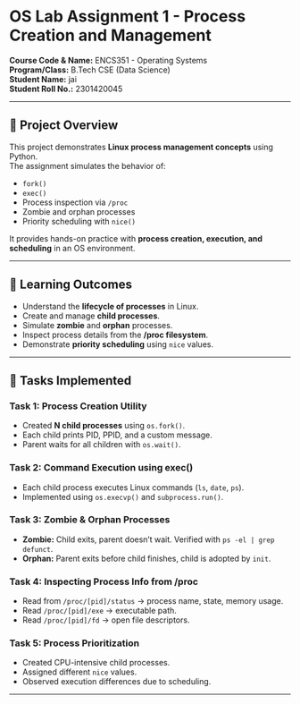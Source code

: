 
# OS Lab Assignment 1 - Process Creation and Management  

**Course Code & Name:** ENCS351 - Operating Systems  
**Program/Class:** B.Tech CSE (Data Science)  
**Student Name:** jai  
**Student Roll No.:** 2301420045

---

## 📌 Project Overview  
This project demonstrates **Linux process management concepts** using Python.  
The assignment simulates the behavior of:  
- `fork()`  
- `exec()`  
- Process inspection via `/proc`  
- Zombie and orphan processes  
- Priority scheduling with `nice()`  

It provides hands-on practice with **process creation, execution, and scheduling** in an OS environment.  

---

## 🎯 Learning Outcomes  
- Understand the **lifecycle of processes** in Linux.  
- Create and manage **child processes**.  
- Simulate **zombie** and **orphan** processes.  
- Inspect process details from the **/proc filesystem**.  
- Demonstrate **priority scheduling** using `nice` values.  

---

## 📝 Tasks Implemented  

### **Task 1: Process Creation Utility**  
- Created **N child processes** using `os.fork()`.  
- Each child prints PID, PPID, and a custom message.  
- Parent waits for all children with `os.wait()`.  

### **Task 2: Command Execution using exec()**  
- Each child process executes Linux commands (`ls`, `date`, `ps`).  
- Implemented using `os.execvp()` and `subprocess.run()`.  

### **Task 3: Zombie & Orphan Processes**  
- **Zombie:** Child exits, parent doesn’t wait. Verified with `ps -el | grep defunct`.  
- **Orphan:** Parent exits before child finishes, child is adopted by `init`.  

### **Task 4: Inspecting Process Info from /proc**  
- Read from `/proc/[pid]/status` → process name, state, memory usage.  
- Read `/proc/[pid]/exe` → executable path.  
- Read `/proc/[pid]/fd` → open file descriptors.  

### **Task 5: Process Prioritization**  
- Created CPU-intensive child processes.  
- Assigned different `nice` values.  
- Observed execution differences due to scheduling.  

--- 
